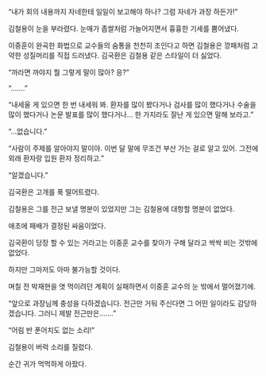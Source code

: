 “내가 회의 내용까지 자네한테 일일이 보고해야 하나? 그럼 자네가 과장 하든가!”

김철용이 눈을 부라렸다. 눈매가 좁쌀처럼 가늘어지면서 흉흉한 기세를 뿜어냈다.

이중훈이 완곡한 화법으로 교수들의 숨통을 천천히 조인다고 하면 김철용은 깡패처럼 고약한 성질머리를 직접 드러냈다. 김국환은 김철용 같은 스타일이 더 싫었다.

“까라면 까야지 뭘 그렇게 말이 많아? 응?”

“…….”

“내세울 게 있으면 한 번 내세워 봐. 환자를 많이 봤다거나 검사를 많이 했다거나 수술을 많이 했다거나 논문 발표를 많이 했다거나… 한 가지라도 잘난 게 있으면 말해 보라고.”

“…없습니다.”

“사람이 주제를 알아야지 말이야. 이번 달 말에 무조건 부산 가는 걸로 알고 있어. 그전에 외래 환자랑 입원 환자 정리하고.”

“알겠습니다.”

김국환은 고개를 푹 떨어트렸다.

김철용은 그를 전근 보낼 명분이 있었지만 그는 김철용에 대항할 명분이 없었다.

애초에 패배가 결정된 싸움이었다.

김국환이 당장 할 수 있는 거라고는 이중훈 교수를 찾아가 구해 달라고 싹싹 비는 것밖에 없었다.

하지만 그마저도 아마 불가능할 것이다.

며칠 전 박재현을 엿 먹이려던 계획이 실패하면서 이중훈 교수의 눈 밖에서 멀어졌기에.

“앞으로 과장님께 충성을 다하겠습니다. 전근만 거둬 주신다면 그 어떤 일이라도 감당하겠습니다. 그러니 제발 전근만은…….”

“어림 반 푼어치도 없는 소리!”

김철용이 버럭 소리를 질렀다.

순간 귀가 먹먹하게 아팠다.